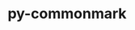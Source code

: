 ---
title: "py-commonmark"
layout: cache
categories: [package, develop]
meta: {"compilers": ["gcc@=11.4.0", "gcc@=9.4.0", "oneapi@=2024.2.1"], "num_specs": 15, "num_specs_by_stack": {"e4s": 7, "e4s-oneapi": 7, "e4s-power": 1, "root": 15}, "oss": ["ubuntu20.04", "ubuntu22.04"], "platforms": ["linux"], "stacks": ["e4s", "e4s-oneapi", "e4s-power", "root"], "targets": ["ppc64le", "x86_64_v3"], "versions": ["0.9.1"]}
spec_details: [{"compiler": "gcc@=11.4.0", "hash": "55sggfvnohupx3d44hj2jm7gqbz6zuol", "os": "ubuntu22.04", "platform": "linux", "size": "-", "stacks": ["e4s", "root"], "target": "x86_64_v3", "variants": ["build_system=python_pip"], "versions": ["0.9.1"]}, {"compiler": "oneapi@=2024.2.1", "hash": "5jhln54z4gqn3h35myku3nxtbeuqpatz", "os": "ubuntu22.04", "platform": "linux", "size": "-", "stacks": ["e4s-oneapi", "root"], "target": "x86_64_v3", "variants": ["build_system=python_pip"], "versions": ["0.9.1"]}, {"compiler": "oneapi@=2024.2.1", "hash": "5ni7eivxpvzkhbhx3ah2pqvmuxdswjfc", "os": "ubuntu22.04", "platform": "linux", "size": "-", "stacks": ["e4s-oneapi", "root"], "target": "x86_64_v3", "variants": ["build_system=python_pip"], "versions": ["0.9.1"]}, {"compiler": "gcc@=11.4.0", "hash": "75hngqmkvlvp2duugaujeuiuespge3eb", "os": "ubuntu22.04", "platform": "linux", "size": "-", "stacks": ["e4s", "root"], "target": "x86_64_v3", "variants": ["build_system=python_pip"], "versions": ["0.9.1"]}, {"compiler": "oneapi@=2024.2.1", "hash": "a2u57qcou2lm5dax5jlli7h7cfudg4yc", "os": "ubuntu22.04", "platform": "linux", "size": "-", "stacks": ["e4s-oneapi", "root"], "target": "x86_64_v3", "variants": ["build_system=python_pip"], "versions": ["0.9.1"]}, {"compiler": "oneapi@=2024.2.1", "hash": "fm3oadpbyct5yscqog7bngycedpgxxmh", "os": "ubuntu22.04", "platform": "linux", "size": "-", "stacks": ["e4s-oneapi", "root"], "target": "x86_64_v3", "variants": ["build_system=python_pip"], "versions": ["0.9.1"]}, {"compiler": "gcc@=11.4.0", "hash": "mjlyvgfmimwezvm36rslglis3uhcxqyj", "os": "ubuntu22.04", "platform": "linux", "size": "-", "stacks": ["e4s", "root"], "target": "x86_64_v3", "variants": ["build_system=python_pip"], "versions": ["0.9.1"]}, {"compiler": "gcc@=11.4.0", "hash": "nplketomxf4whbfvcxuwsxryagfzfkep", "os": "ubuntu22.04", "platform": "linux", "size": "-", "stacks": ["e4s", "root"], "target": "x86_64_v3", "variants": ["build_system=python_pip"], "versions": ["0.9.1"]}, {"compiler": "gcc@=9.4.0", "hash": "ok5qjxfisv6am6gzu2crl3ojqf4powxd", "os": "ubuntu20.04", "platform": "linux", "size": "-", "stacks": ["e4s-power", "root"], "target": "ppc64le", "variants": ["build_system=python_pip"], "versions": ["0.9.1"]}, {"compiler": "oneapi@=2024.2.1", "hash": "pet4ejg27fnrqopbta6qwbnll6hjyn2j", "os": "ubuntu22.04", "platform": "linux", "size": "-", "stacks": ["e4s-oneapi", "root"], "target": "x86_64_v3", "variants": ["build_system=python_pip"], "versions": ["0.9.1"]}, {"compiler": "gcc@=11.4.0", "hash": "swmiznrg56pyup4imp2cwfi6qtdkstl7", "os": "ubuntu22.04", "platform": "linux", "size": "-", "stacks": ["e4s", "root"], "target": "x86_64_v3", "variants": ["build_system=python_pip"], "versions": ["0.9.1"]}, {"compiler": "gcc@=11.4.0", "hash": "tajrgdodsimx7sjvxxjw4xugitkghrnl", "os": "ubuntu22.04", "platform": "linux", "size": "-", "stacks": ["e4s", "root"], "target": "x86_64_v3", "variants": ["build_system=python_pip"], "versions": ["0.9.1"]}, {"compiler": "oneapi@=2024.2.1", "hash": "u7dnizzna3pedzwsri4dw6bxngcl4avx", "os": "ubuntu22.04", "platform": "linux", "size": "-", "stacks": ["e4s-oneapi", "root"], "target": "x86_64_v3", "variants": ["build_system=python_pip"], "versions": ["0.9.1"]}, {"compiler": "gcc@=11.4.0", "hash": "wn7j4leue3qhyevwwjln4oazvw3nduhw", "os": "ubuntu22.04", "platform": "linux", "size": "-", "stacks": ["e4s", "root"], "target": "x86_64_v3", "variants": ["build_system=python_pip"], "versions": ["0.9.1"]}, {"compiler": "oneapi@=2024.2.1", "hash": "zuvdt7lid6yy2jptv6r5dgr4ldtwsskk", "os": "ubuntu22.04", "platform": "linux", "size": "-", "stacks": ["e4s-oneapi", "root"], "target": "x86_64_v3", "variants": ["build_system=python_pip"], "versions": ["0.9.1"]}]
---